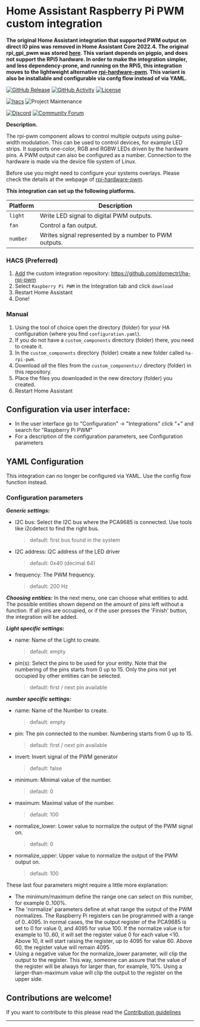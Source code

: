 # Home Assistant Raspberry Pi PWM custom integration

**The original Home Assistant integration that supported PWM output on direct IO pins  was removed in Home Assistant Core 2022.4. The original rpi_gpi_pwm was stored [here](https://github.com/RedMeKool/HA-Raspberry-pi-GPIO-PWM/). This variant depends on pigpio, and does not support the RPi5 hardware. In order to make the integration simpler, and less dependency-prone, and running on the RPi5, this integration moves to the lightweight alternative [rpi-hardware-pwm](https://pypi.org/project/rpi-hardware-pwm). This variant is  also be installable and configurable via confg flow instead of via YAML.**

[![GitHub Release][releases-shield]][releases]
[![GitHub Activity][commits-shield]][commits]
[![License][license-shield]](LICENSE)

[![hacs][hacsbadge]][hacs]
![Project Maintenance][maintenance-shield]

[![Discord][discord-shield]][discord]
[![Community Forum][forum-shield]][forum]

**Description.**

The rpi-pwm component allows to control multiple outputs using pulse-width modulation. This can be used to control devices, for example LED strips. It supports one-color, RGB and RGBW LEDs driven by the hardware pins. A PWM output can also be configured as a number. Connection to the hardware is made via the device file system of Linux.

Before use you might need to configure your systems overlays. Please check the details at the webpage of [rpi-hardware-pwm](https://pypi.org/project/rpi-hardware-pwm).

**This integration can set up the following platforms.**

Platform | Description
-- | --
`light` | Write LED signal to digital PWM outputs.
`fan` | Control a fan output.
`number` | Writes signal represented by a number to PWM outputs.




### HACS (Preferred)
1. [Add](http://homeassistant.local:8123/hacs/integrations) the custom integration repository: https://github.com/domectrl/ha-rpi-pwm
2. Select `Raspberry Pi PWM` in the Integration tab and click `download`
3. Restart Home Assistant
4. Done!

### Manual
1. Using the tool of choice open the directory (folder) for your HA configuration (where you find `configuration.yaml`).
1. If you do not have a `custom_components` directory (folder) there, you need to create it.
1. In the `custom_components` directory (folder) create a new folder called `ha-rpi-pwm`.
1. Download _all_ the files from the `custom_components//` directory (folder) in this repository.
1. Place the files you downloaded in the new directory (folder) you created.
1. Restart Home Assistant

## Configuration via user interface:
* In the user interface go to "Configuration" -> "Integrations" click "+" and search for "Raspberry Pi PWM"
* For a description of the configuration parameters, see Configuration parameters

## YAML Configuration

This integration can no longer be configured via YAML. Use the config flow function instead. 
### Configuration parameters

***Generic settings:***
- I2C bus: Select the I2C bus where the PCA9685 is connected. Use tools like i2cdetect to find the right bus.
  > default: first bus found in the system
- I2C address: I2C address of the LED driver
  > default: 0x40 (decimal 64)
- frequency: The PWM frequency. 
  > default: 200 Hz

***Choosing entities:***
In the next menu, one can choose what entities to add. The possible entities shown depend on the amount of pins left without a function. If all pins are occupied, or if the user presses the 'Finish' button, the integration will be added.

***Light specific settings:***
- name: Name of the Light to create.
  > default: empty 
- pin(s): Select the pins to be used for your entity. 
  Note that the numbering of the pins starts from 0 up to 15. Only the pins not yet occupied by other entities can be selected.
  > default: first / next pin available

***number specific settings:***
- name: Name of the Number to create.
  > default: empty 
- pin: The pin connected to the number. Numbering starts from 0 up to 15.
  > default: first / next pin available
- invert: Invert signal of the PWM generator
  > default: false
- minimum: Minimal value of the number.
  > default: 0
- maximum: Maximal value of the number. 
  > default: 100
- normalize_lower: Lower value to normalize the output of the PWM signal on. 
  > default: 0
- normalize_upper: Upper value to normalize the output of the PWM output on.
  > default: 100

These last four parameters might require a little more explanation:
- The minimum/maximum define the range one can select on this number, for example 0..100%.
- The 'normalize' parameters define at what range the output of the PWM normalizes. The Raspberry Pi registers can be programmed with a range of 0..4095. In normal cases, the the output register of the PCA9685 is set to 0 for value 0, and 4095 for value 100. If the normalize value is for example to 10..60, it will set the register value 0 for each value <10. Above 10, it will start raising the register, up to 4095 for value 60. Above 60, the register value will remain 4095.
- Using a negative value for the normalize_lower parameter, will clip the output to the register. This way, someone can assure that the value of the register will be always for larger than, for example, 10%. Using a larger-than-maximum value will clip the output to the register on the upper side.

## Contributions are welcome!

If you want to contribute to this please read the [Contribution guidelines](CONTRIBUTING.md)

***

[commits-shield]: https://img.shields.io/github/commit-activity/y/domectrl/ha-rpi-pwm.svg?style=for-the-badge
[commits]: https://github.com/domectrl/ha-rpi-pwm/commits/main
[hacs]: https://hacs.xyz/
[hacsbadge]: https://img.shields.io/badge/HACS-Custom-orange.svg?style=for-the-badge
[discord]: https://discord.gg/Qa5fW2R
[discord-shield]: https://img.shields.io/discord/330944238910963714.svg?style=for-the-badge
[forum-shield]: https://img.shields.io/badge/community-forum-brightgreen.svg?style=for-the-badge
[forum]: https://community.home-assistant.io/
[license-shield]: https://img.shields.io/github/license/domectrl/ha--rpi-pwm.svg?style=for-the-badge
[maintenance-shield]: https://img.shields.io/badge/maintainer-domectrl-blue.svg?style=for-the-badge
[releases-shield]: https://img.shields.io/github/release/domectrl/ha-rpi-pwm.svg?style=for-the-badge
[releases]: https://github.com/domectrl/ha-rpi-pwm/releases
